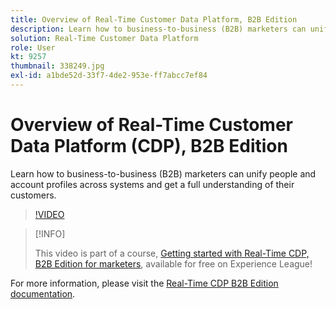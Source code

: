```yaml
---
title: Overview of Real-Time Customer Data Platform, B2B Edition
description: Learn how to business-to-business (B2B) marketers can unify people and account profiles across systems and get a full understanding of their customers.
solution: Real-Time Customer Data Platform
role: User
kt: 9257
thumbnail: 338249.jpg
exl-id: a1bde52d-33f7-4de2-953e-ff7abcc7ef84
---
```

# Overview of Real-Time Customer Data Platform (CDP), B2B Edition

Learn how to business-to-business (B2B) marketers can unify people and account profiles across systems and get a full understanding of their customers.

>[!VIDEO](https://video.tv.adobe.com/v/338249?quality=12&learn=on)

>[!INFO]
>
> This video is part of a course, [Getting started with Real-Time CDP, B2B Edition for marketers](https://experienceleague.adobe.com/?recommended=ExperiencePlatform-U-1-2021.rtcdp.b2b), available for free on Experience League!

For  more information, please visit the [Real-Time CDP B2B Edition documentation](https://experienceleague.adobe.com/docs/experience-platform/rtcdp/b2b-overview.html).
